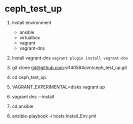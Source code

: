 # ceph_test_up

1. Install environment
   - ansible
   - virtualbox
   - vagrant
   - vagrant-dns

2. Install vagrant-dns `vagrant plugin install vagrant-dns`

3. git clone git@github.com:vi140584ovn/ceph_test_up.git

4. cd ceph_test_up

5. VAGRANT_EXPERIMENTAL=disks vagrant up

6. vagrant dns --install

7. cd ansible

8. ansible-playbook -i hosts Install_Env.yml 
